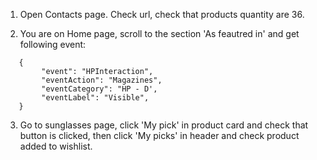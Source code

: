 1. Open Contacts page. Check url, check that products quantity are 36.

2. You are on Home page, scroll to the section 'As feautred in' and get following event:
```
   {
        "event": "HPInteraction",
        "eventAction": "Magazines",
        "eventCategory": "HP - D',
        "eventLabel": "Visible",
   }
```

3. Go to sunglasses page, click 'My pick' in product card and check that button is clicked, then click 'My picks' in header and check product added to wishlist.